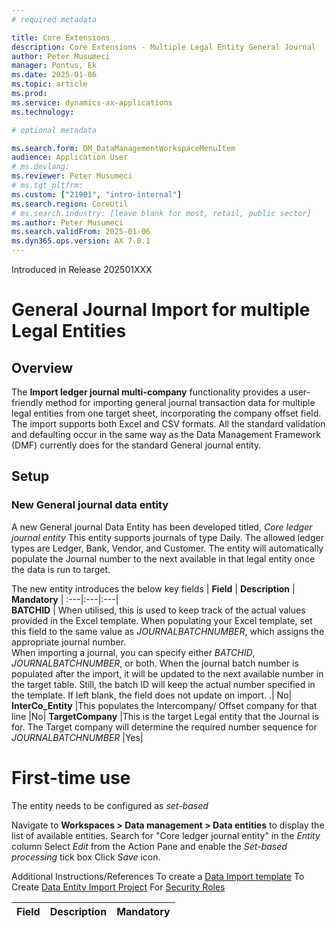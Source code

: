 ```yaml
---
# required metadata

title: Core Extensions
description: Core Extensions - Multiple Legal Entity General Journal
author: Peter Musumeci
manager: Pontus, Ek
ms.date: 2025-01-06
ms.topic: article
ms.prod: 
ms.service: dynamics-ax-applications
ms.technology: 

# optional metadata

ms.search.form: DM_DataManagementWorkspaceMenuItem
audience: Application User
# ms.devlang: 
ms.reviewer: Peter Musumeci
# ms.tgt_pltfrm: 
ms.custom: ["21901", "intro-internal"]
ms.search.region: CoreUtil
# ms.search.industry: [leave blank for most, retail, public sector]
ms.author: Peter Musumeci
ms.search.validFrom: 2025-01-06
ms.dyn365.ops.version: AX 7.0.1
---
```

Introduced in Release 202501XXX

# General Journal Import for multiple Legal Entities 
## Overview
The **Import ledger journal multi-company** functionality provides a user-friendly method for importing general journal transaction data for multiple legal entities from one target sheet, incorporating the  company offset field.  The import supports both Excel and CSV formats. All the standard validation and defaulting occur in the same way as the Data Management Framework (DMF) currently does for the standard General journal entity.  

## Setup
### New General journal data entity
A new General journal Data Entity has been developed titled, *Core ledger journal entity*  This entity supports journals of type Daily. The allowed ledger types are Ledger, Bank, Vendor, and Customer. The entity will automatically populate the Journal number to the next available in that legal entity once the data is run to target.

The new entity introduces the below key fields 
|  **Field**  | **Description** |  **Mandatory** |
:---|:---|:---|   
 **BATCHID** | When utilised, this is used to keep track of the actual values provided in the Excel template. When populating your Excel template, set this field to the same value as *JOURNALBATCHNUMBER*, which assigns the appropriate journal number. <br>When importing a journal, you can specify either *BATCHID*, *JOURNALBATCHNUMBER*, or both. When the journal batch number is populated after the import, it will be updated to the next available number in the target table. Still, the batch ID will keep the actual number specified in the template. If left blank, the field does not update on import. .| No|
**InterCo_Entity** |This populates the Intercompany/ Offset company for that line |No|
**TargetCompany** |This is the target Legal entity that the Journal is for.  The Target company will determine the required number sequence for *JOURNALBATCHNUMBER* |Yes|


# First-time use
The entity needs to be configured as *set-based*

Navigate to **Workspaces > Data management > Data entities** to display the list of available entities.
Search for "Core ledger journal entity" in the *Entity* column
Select *Edit* from the Action Pane and enable the *Set-based processing* tick box
Click *Save* icon.

Additional Instructions/References 
To create a  [Data Import template](https://github.com/DXCANZProduct/DXC-Products-for-Microsoft-Business-Applications/blob/master/CORE-EXTENSIONS/JOURNAL-IMPORTS/General-and-inventory-journal-import.md#create-data-entity-file-templates)
To Create [Data Entity Import Project](https://github.com/DXCANZProduct/DXC-Products-for-Microsoft-Business-Applications/blob/master/CORE-EXTENSIONS/JOURNAL-IMPORTS/General-and-inventory-journal-import.md#create-data-entity-import-project)
For [Security Roles](https://github.com/DXCANZProduct/DXC-Products-for-Microsoft-Business-Applications/edit/master/CORE-EXTENSIONS/JOURNAL-IMPORTS/General-and-inventory-journal-import.md#security-roles)

|  **Field**  | **Description** |  **Mandatory** |
|:---|:---|:---|    


